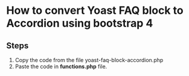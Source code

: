 # How to convert Yoast FAQ block to Accordion using bootstrap 4

## Steps
 
 1. Copy the code from the file yoast-faq-block-accordion.php
 2. Paste the code in **functions.php** file.
